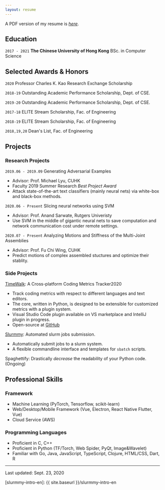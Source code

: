 ```yaml
---
layout: resume
---
```


A PDF version of my resume is *[here][my-resume]*.

## Education

`2017 - 2021`
__The Chinese University of Hong Kong__
BSc. in Computer Science

## Selected Awards & Honors

`2020`
Professor Charles K. Kao Research Exchange Scholarship

`2018-19`
Outstanding Academic Performance Scholarship, Dept. of CSE.

`2019-20`
Outstanding Academic Performance Scholarship, Dept. of CSE.

`2017-18`
ELITE Stream Scholarship, Fac. of Engineering 

`2018-19`
ELITE Stream Scholarship, Fac. of Engineering 

`2018,19,20`
Dean's List, Fac. of Engineering

## Projects

### Research Projects

`2019.06 - 2019.09`
Generating Adversarial Examples
- Advisor: Prof. Michael Lyu, CUHK
- Faculty 2019 Summer Research *Best Project Award*
- Attack state-of-the-art text classifiers (mainly neural nets) via white-box and black-box methods.

`2020.06 - Present`
Slicing neural networks using SVM
- Advisor: Prof. Anand Sarwate, Rutgers Univeristy
- Use SVM in the middle of gigantic neural nets to save computation and network communication cost under remote settings.

`2020.07 - Present`
Analyzing Motions and Stiffness of the Multi-Joint Assemblies
- Advisor: Prof. Fu Chi Wing, CUHK
- Predict motions of complex assembled stuctures and optimize their stablity.

### Side Projects

[TimeWalk][timewalk-core]: A Cross-platform Coding Metrics Tracker2020
- Track coding metrics with respect to different languages and text editors.
- The core, written in Python, is designed to be extensible for customized metrics with a plugin system. 
- Visual Studio Code plugin available on VS marketplace and IntelliJ plugin in progress. 
- Open-source at [GitHub][timewalk-core]

[Slurmmy][slurmmy-github]: Automated slurm jobs submission. 
- Automatically submit jobs to a slurm system.
- A flexible commandline interface and templates for `sbatch` scripts.

Spaghettify: Drastically *decrease* the readability of your Python code. (Ongoing)

## Professional Skills

### Framework

- Machine Learning (PyTorch, Tensorflow, scikit-learn)
- Web/Desktop/Mobile Framework (Vue, Electron, React Native Flutter, Vue)
- Cloud Service (AWS)

### Programming Languages

- Proficient in C, C++
- Proficient in Python (TF/Torch, Web Spider, PyQt, Image&Wavelet)
- Familiar with Go, Java, JavaScript, TypeScript, Clojure, HTML/CSS, Dart, R

<!-- A list is also available [online](https://scholar.google.co.uk/citations?user=LTOTl0YAAAAJ) -->




-----
Last updated: Sept. 23, 2020

[sid-web]: http://staff.ie.cuhk.edu.hk/~sjaggi/
[michael-web]: http://www.cse.cuhk.edu.hk/~lyu
[cse-web]: http://www.cse.cuhk.edu.hk
[cuhk-web]: http://www.cuhk.edu.hk
[my-resume]: ./assets/files/cv.pdf
[timewalk-core]: https://github.com/desmondlzy/timewalk-core
[timewalk-vscode]: https://github.com/desmondlzy/timewalk-vscode
[slurmmy-github]: https://github.com/desmondlzy/slurmmy
[slurmmy-intro-en]: {{ site.baseurl }}/slurmmy-intro-en